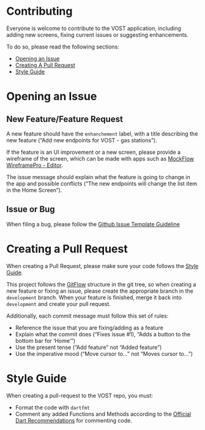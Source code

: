 # Contributing

Everyone is welcome to contribute to the VOST application, including adding new screens, fixing current issues or suggesting enhancements.

To do so, please read the following sections:
- [Opening an Issue](#opening-an-issue)
- [Creating A Pull Request](#creating-a-pull-request)
- [Style Guide](#style-guide)

# Opening an Issue
## New Feature/Feature Request
A new feature should have the `enhanchement` label, with a title describing the new feature (“Add new endpoints for VOST - gas stations”).

If the feature is an UI improvement or a new screen, please provide a wireframe of the screen, which can be made with apps such as [MockFlow WireframePro - Editor](https://wireframepro.mockflow.com/editor.jsp?editor=on&bgcolor=white&perm=Create&ptitle=Warranty%20Example&store=yes&category=M270f5278938129256fdb714d2bdd36cf1550137767039&projectid=Ma33dc569ed488dd5d67216b46ee7e0d71554926933286&publicid=aea96dad4cfb471b95fff6b1b2326b23&redirect=yes#/page/ab44169772fb4b4ca6a5e81f02d80e33).

The issue message should explain what the feature is going to change in the app and possible conflicts (“The new endpoints will change the list item in the Home Screen”).

## Issue or Bug
When filing a bug, please follow the [Github Issue Template Guideline](https://gist.github.com/auremoser/72803ba969d0e61ff070#file-issue_template-md)

# Creating a Pull Request
When creating a Pull Request, please make sure your code follows the [Style Guide](#style-guide). 

This project follows the [GitFlow](https://datasift.github.io/gitflow/IntroducingGitFlow.html) structure in the git tree, so when creating a new feature or fixing an issue, please create the appropriate branch in the `development` branch. When your feature is finished, merge it back into `development` and create your pull request.

Additionally, each commit message must follow this set of rules:
- Reference the issue that you are fixing/adding as a feature
- Explain what the commit does (“Fixes issue #1), “Adds a button to the bottom bar for ‘Home’”)
- Use the present tense (“Add feature” not “Added feature”)
- Use the imperative mood (“Move cursor to…” not “Moves cursor to…”)

# Style Guide
When creating a pull-request to the VOST repo, you must:
- Format the code with  `dartfmt`
- Comment any added Functions and Methods according to the [Official Dart Recommendations](https://www.dartlang.org/guides/language/effective-dart/documentation) for commenting code.

